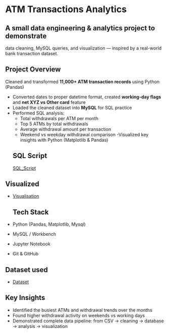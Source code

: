 # ATM Transactions Analytics
## A small data engineering & analytics project to demonstrate
data cleaning, MySQL queries, and visualization — inspired by
a real-world bank transaction dataset.

## Project Overview
Cleaned and transformed **11,000+ ATM transaction records** using Python (Pandas)
- Converted dates to proper datetime format, created **working-day flags** and **net XYZ vs Other card** feature
- Loaded the cleaned dataset into **MySQL** for SQL practice
- Performed SQL analysis:
  - Total withdrawals per ATM per month
  - Top 5 ATMs by total withdrawals
  - Average withdrawal amount per transaction
  - Weekend vs weekday withdrawal comparison
  -Visualized key insights with Python (Matplotlib & Pandas)
  ## SQL Script
   <a href= "[https://github.com/Tamang101/bank_project/blob/main/cleaned_transactions.csv](https://github.com/Tamang101/bank_project/blob/main/ATM_Trasaction_Data.sql)">SQL_Script</a>

## Visualized 
- <a href= "[https://github.com/Tamang101/bank_project/blob/main/cleaned_transactions.csv](https://github.com/Tamang101/bank_project/blob/main/Visualisation%20(1).ipynb)">Visualisation</a>

  ##  Tech Stack
- Python (Pandas, Matplotlib, Mysql)
- MySQL / Workbench
- Jupyter Notebook
- Git & GitHub
## Dataset used 
  - <a href= "https://github.com/Tamang101/bank_project/blob/main/cleaned_transactions.csv">Dataset</a>
  ##  Key Insights
- Identified the busiest ATMs and withdrawal trends over the months
- Found higher withdrawal activity on weekends vs working days
- Demonstrated complete data pipeline: from CSV → cleaning → database → analysis → visualization


